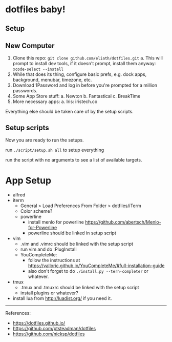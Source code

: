 dotfiles baby!
===============

Setup
-----

## New Computer

1. Clone this repo: `git clone github.com/eliath/dotfiles.git`
    a. This will prompt to install dev tools, if it doesn't prompt,
       install them anyway: `xcode-select --install`
2. While that does its thing, configure basic prefs, e.g. dock apps,
   background,  menubar, timezone,  etc.
3. Download 1Password and log in before you're prompted for a million passwords.
4. Some App Store stuff:
    a. Newton
    b. Fantastical
    c. BreakTime
6. More necessary apps:
    a. Iris: iristech.co

Everything else should be taken care of by the setup scripts.

## Setup scripts

Now you are ready to run the setups.

run `./script/setup.sh all` to setup everything

run the script with no arguments to see a list of available targets.

# App Setup

- alfred
- iterm
  - General > Load Preferences From Folder > dotfiles/iTerm
  - Color scheme?
  - powerline
    - install menlo for powerline https://github.com/abertsch/Menlo-for-Powerline
    - powerline should be linked in setup script
- vim
  - .vim and .vimrc should be linked with the setup script
  - run vim and do :PlugInstall
  - YouCompleteMe:
    - follow the instructions at https://valloric.github.io/YouCompleteMe/#full-installation-guide
    - also don't forget to do `./install.py --tern-completer` or whatever.
- tmux
  - .tmux and .tmuxrc should be linked with the setup script
  - install plugins or whatever?
- install lua from http://luadist.org/ if you need it.

-------

References:

- https://dotfiles.github.io/
- https://github.com/ptsteadman/dotfiles
- https://github.com/nicksp/dotfiles
